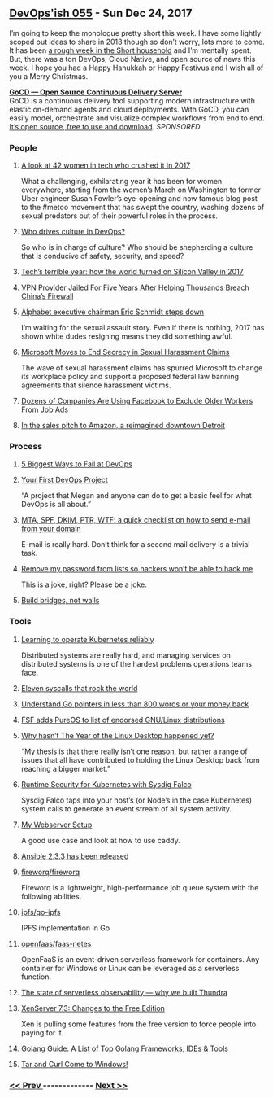 ## [DevOps'ish 055](https://devopsish.com/055) - Sun Dec 24, 2017

I’m going to keep the monologue pretty short this week. I have some lightly scoped out ideas to share in 2018 though so don’t worry, lots more to come. It has been <a href="https://chrisshort.net/miscarriage-a-culture-of-silence-helps-no-one/">a rough week in the Short household</a> and I’m mentally spent. But, there was a ton DevOps, Cloud Native, and open source of news this week. I hope you had a Happy Hanukkah or Happy Festivus and I wish all of you a Merry Christmas.

<a href="https://devopsish.us14.list-manage.com/track/click?u=631fcd11ad2a643d08035c221&amp;id=5a1471dfb5&amp;e=7cc492dc98"><strong>GoCD — Open Source Continuous Delivery Server</strong></a><br/>GoCD is a continuous delivery tool supporting modern infrastructure with elastic on-demand agents and cloud deployments. With GoCD, you can easily model, orchestrate and visualize complex workflows from end to end. <a href="https://devopsish.us14.list-manage.com/track/click?u=631fcd11ad2a643d08035c221&amp;id=3133731028&amp;e=7cc492dc98">It’s open source, free to use and download</a>. <em>SPONSORED</em>

### People

1. [A look at 42 women in tech who crushed it in 2017](https://techcrunch.com/gallery/a-look-at-42-women-in-tech-who-crushed-it-in-2017/)

     What a challenging, exhilarating year it has been for women everywhere, starting from the women’s March on Washington to former Uber engineer Susan Fowler’s eye-opening and now famous blog post to the #metoo movement that has swept the country, washing dozens of sexual predators out of their powerful roles in the process.
1. [Who drives culture in DevOps?](https://opensource.com/article/17/12/who-drives-culture-devops)

    So who is in charge of culture? Who should be shepherding a culture that is conducive of safety, security, and speed?
1. [Tech’s terrible year: how the world turned on Silicon Valley in 2017](https://www.theguardian.com/technology/2017/dec/22/tech-year-in-review-2017)

    
1. [VPN Provider Jailed For Five Years After Helping Thousands Breach China’s Firewall](https://torrentfreak.com/vpn-provider-jailed-for-five-years-after-helping-thousands-breach-chinas-firewall-171222/)

    
1. [Alphabet executive chairman Eric Schmidt steps down](https://usat.ly/2Bk4nxz)

     I’m waiting for the sexual assault story. Even if there is nothing, 2017 has shown white dudes resigning means they did something awful.
1. [Microsoft Moves to End Secrecy in Sexual Harassment Claims](https://www.nytimes.com/2017/12/19/technology/microsoft-sexual-harassment-arbitration.html)

     The wave of sexual harassment claims has spurred Microsoft to change its workplace policy and support a proposed federal law banning agreements that silence harassment victims.
1. [Dozens of Companies Are Using Facebook to Exclude Older Workers From Job Ads](https://www.propublica.org/article/facebook-ads-age-discrimination-targeting)

    
1. [In the sales pitch to Amazon, a reimagined downtown Detroit](http://www.crainsdetroit.com/article/20171220/news/648171/in-the-sales-pitch-to-amazon-a-reimagined-downtown-detroit)

    
### Process

1. [5 Biggest Ways to Fail at DevOps](https://devops.com/5-biggest-ways-fail-devops/)

    
1. [Your First DevOps Project](http://hedge-ops.com/devops-project/)

     “A project that Megan and anyone can do to get a basic feel for what DevOps is all about.”
1. [MTA, SPF, DKIM, PTR, WTF: a quick checklist on how to send e-mail from your domain](https://kimonote.com/@mildbyte/mta-spf-dkim-ptr-wtf-a-quick-checklist-on-how-to-send-e-mail-from-your-domain-3020/)

     E-mail is really hard. Don’t think for a second mail delivery is a trivial task.
1. [Remove my password from lists so hackers won’t be able to hack me](https://github.com/danielmiessler/SecLists/pull/155)

     This is a joke, right? Please be a joke.
1. [Build bridges, not walls](http://bitfieldconsulting.com/bridges-not-walls)

    
### Tools

1. [Learning to operate Kubernetes reliably](https://stripe.com/blog/operating-kubernetes)

     Distributed systems are really hard, and managing services on distributed systems is one of the hardest problems operations teams face.
1. [Eleven syscalls that rock the world](https://www.cloudatomiclab.com/prosyscall/)

    
1. [Understand Go pointers in less than 800 words or your money back](https://dave.cheney.net/2017/04/26/understand-go-pointers-in-less-than-800-words-or-your-money-back)

    
1. [FSF adds PureOS to list of endorsed GNU/Linux distributions](http://www.fsf.org/news/fsf-adds-pureos-to-list-of-endorsed-gnu-linux-distributions-1)

    
1. [Why hasn’t The Year of the Linux Desktop happened yet?](https://blogs.gnome.org/uraeus/2017/12/19/why-hasnt-the-year-of-the-linux-desktop-happened-yet/)

    “My thesis is that there really isn’t one reason, but rather a range of issues that all have contributed to holding the Linux Desktop back from reaching a bigger market.”
1. [Runtime Security for Kubernetes with Sysdig Falco](https://sysdig.com/blog/runtime-security-kubernetes-sysdig-falco/)

     Sysdig Falco taps into your host’s (or Node’s in the case Kubernetes) system calls to generate an event stream of all system activity.
1. [My Webserver Setup](https://blog.ls42.de/post/my-webserver-setup/)

     A good use case and look at how to use caddy.
1. [Ansible 2.3.3 has been released](https://groups.google.com/forum/#!topic/ansible-project/JUZhRQfbsbg)

    
1. [fireworq/fireworq](https://github.com/fireworq/fireworq)

     Fireworq is a lightweight, high-performance job queue system with the following abilities.
1. [ipfs/go-ipfs](https://github.com/ipfs/go-ipfs)

     IPFS implementation in Go
1. [openfaas/faas-netes](https://github.com/openfaas/faas-netes)

     OpenFaaS is an event-driven serverless framework for containers. Any container for Windows or Linux can be leveraged as a serverless function.
1. [The state of serverless observability — why we built Thundra](https://serverless.com/blog/state-of-serverless-observability-why-we-built-thundra/)

    
1. [XenServer 7.3: Changes to the Free Edition](https://xenserver.org/blog/entry/xenserver-7-3-changes-to-the-free-edition.html)

     Xen is pulling some features from the free version to force people into paying for it.
1. [Golang Guide: A List of Top Golang Frameworks, IDEs & Tools](https://medium.com/@quintinglvr/golang-guide-a-list-of-top-golang-frameworks-ides-tools-e7c7866e96c9?source=userActivityShare-459b2bcd8b13-1513894431)

    
1. [Tar and Curl Come to Windows!](https://blogs.technet.microsoft.com/virtualization/2017/12/19/tar-and-curl-come-to-windows/)

    

### [ << Prev ](devopsweekly-054.md) ------------- [ Next >> ](devopsweekly-056.md)